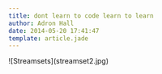 ```yaml
---
title: dont learn to code learn to learn
author: Adron Hall
date: 2014-05-20 17:41:47
template: article.jade
---
```




<span class="more"></span>

<div class="image float-right">
    ![Streamsets](streamset2.jpg)
</div>
